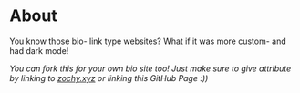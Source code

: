 # About

You know those bio- link type websites? What if it was more custom- and had dark mode!

*You can fork this for your own bio site too! Just make sure to give attribute by linking to [zochy.xyz](https://zochy.xyz) or linking this GitHub Page :))*
